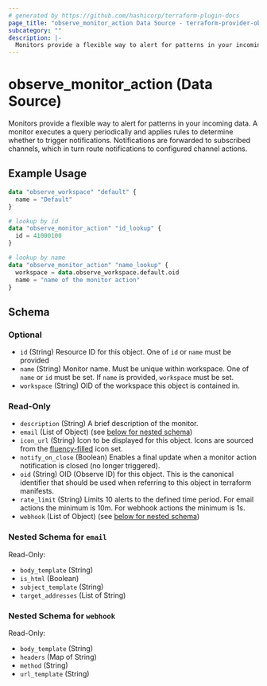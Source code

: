 ```yaml
---
# generated by https://github.com/hashicorp/terraform-plugin-docs
page_title: "observe_monitor_action Data Source - terraform-provider-observe"
subcategory: ""
description: |-
  Monitors provide a flexible way to alert for patterns in your incoming data. A monitor executes a query periodically and applies rules to determine whether to trigger notifications. Notifications are forwarded to subscribed channels, which in turn route notifications to configured channel actions.
---
```


# observe_monitor_action (Data Source)

Monitors provide a flexible way to alert for patterns in your incoming data. A monitor executes a query periodically and applies rules to determine whether to trigger notifications. Notifications are forwarded to subscribed channels, which in turn route notifications to configured channel actions.

## Example Usage

```terraform
data "observe_workspace" "default" {
  name = "Default"
}

# lookup by id
data "observe_monitor_action" "id_lookup" {
  id = 41000100
}

# lookup by name
data "observe_monitor_action" "name_lookup" {
  workspace = data.observe_workspace.default.oid
  name = "name of the monitor action"
}
```

<!-- schema generated by tfplugindocs -->
## Schema

### Optional

- `id` (String) Resource ID for this object.
One of `id` or `name` must be provided
- `name` (String) Monitor name. Must be unique within workspace.
One of `name` or `id` must be set. If `name` is provided, `workspace` must be set.
- `workspace` (String) OID of the workspace this object is contained in.

### Read-Only

- `description` (String) A brief description of the monitor.
- `email` (List of Object) (see [below for nested schema](#nestedatt--email))
- `icon_url` (String) Icon to be displayed for this object. Icons are sourced from the [fluency-filled](https://icons8.com/icons/fluency-systems-filled) icon set.
- `notify_on_close` (Boolean) Enables a final update when a monitor action notification is closed (no longer triggered).
- `oid` (String) OID (Observe ID) for this object. This is the canonical identifier that
should be used when referring to this object in terraform manifests.
- `rate_limit` (String) Limits 10 alerts to the defined time period. For email actions the minimum 
is 10m. For webhook actions the minimum is 1s.
- `webhook` (List of Object) (see [below for nested schema](#nestedatt--webhook))

<a id="nestedatt--email"></a>
### Nested Schema for `email`

Read-Only:

- `body_template` (String)
- `is_html` (Boolean)
- `subject_template` (String)
- `target_addresses` (List of String)


<a id="nestedatt--webhook"></a>
### Nested Schema for `webhook`

Read-Only:

- `body_template` (String)
- `headers` (Map of String)
- `method` (String)
- `url_template` (String)

